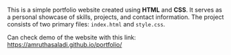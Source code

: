 This is a simple portfolio website created using **HTML** and **CSS**. It serves as a personal showcase of skills, projects, and contact information. The project consists of two primary files: `index.html` and `style.css`.

Can check demo of the website with this link: https://amruthasaladi.github.io/portfolio/

